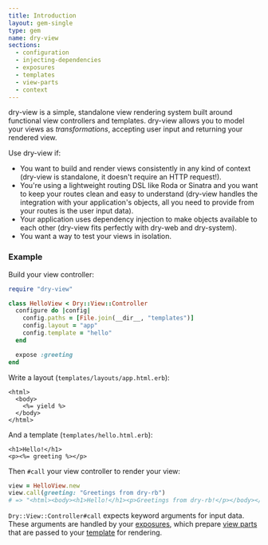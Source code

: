 ```yaml
---
title: Introduction
layout: gem-single
type: gem
name: dry-view
sections:
  - configuration
  - injecting-dependencies
  - exposures
  - templates
  - view-parts
  - context
---
```


dry-view is a simple, standalone view rendering system built around functional view controllers and templates. dry-view allows you to model your views as _transformations_, accepting user input and returning your rendered view.

Use dry-view if:

- You want to build and render views consistently in any kind of context (dry-view is standalone, it doesn't require an HTTP request!).
- You're using a lightweight routing DSL like Roda or Sinatra and you want to keep your routes clean and easy to understand (dry-view handles the integration with your application's objects, all you need to provide from your routes is the user input data).
- Your application uses dependency injection to make objects available to each other (dry-view fits perfectly with dry-web and dry-system).
- You want a way to test your views in isolation.

### Example

Build your view controller:

```ruby
require "dry-view"

class HelloView < Dry::View::Controller
  configure do |config|
    config.paths = [File.join(__dir__, "templates")]
    config.layout = "app"
    config.template = "hello"
  end

  expose :greeting
end
```

Write a layout (`templates/layouts/app.html.erb`):

```erb
<html>
  <body>
    <%= yield %>
  </body>
</html>
```

And a template (`templates/hello.html.erb`):

```erb
<h1>Hello!</h1>
<p><%= greeting %></p>
```

Then `#call` your view controller to render your view:

```ruby
view = HelloView.new
view.call(greeting: "Greetings from dry-rb")
# => "<html><body><h1>Hello!</h1><p>Greetings from dry-rb!</p></body></html>
```

`Dry::View::Controller#call` expects keyword arguments for input data. These arguments are handled by your [exposures](/gems/dry-view/exposures/), which prepare [view parts](/gems/dry-view/view-parts) that are passed to your [template](/gems/dry-view/templates) for rendering.
